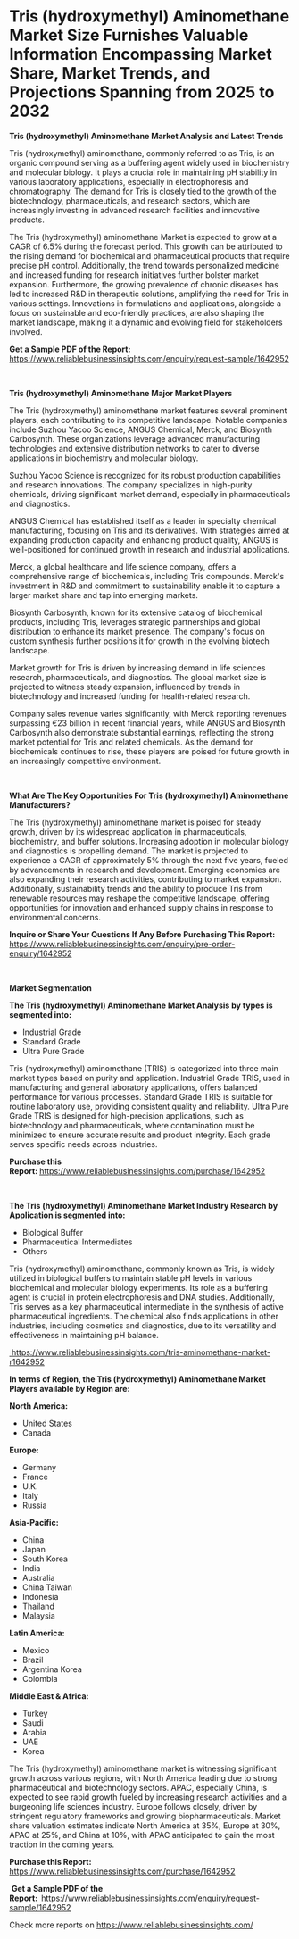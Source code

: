 <p><h1>Tris (hydroxymethyl) Aminomethane Market Size Furnishes Valuable Information Encompassing Market Share, Market Trends, and Projections Spanning from 2025 to 2032</h1></p><p><strong>Tris (hydroxymethyl) Aminomethane Market Analysis and Latest Trends</strong></p>
<p><p>Tris (hydroxymethyl) aminomethane, commonly referred to as Tris, is an organic compound serving as a buffering agent widely used in biochemistry and molecular biology. It plays a crucial role in maintaining pH stability in various laboratory applications, especially in electrophoresis and chromatography. The demand for Tris is closely tied to the growth of the biotechnology, pharmaceuticals, and research sectors, which are increasingly investing in advanced research facilities and innovative products.</p><p>The Tris (hydroxymethyl) aminomethane Market is expected to grow at a CAGR of 6.5% during the forecast period. This growth can be attributed to the rising demand for biochemical and pharmaceutical products that require precise pH control. Additionally, the trend towards personalized medicine and increased funding for research initiatives further bolster market expansion. Furthermore, the growing prevalence of chronic diseases has led to increased R&D in therapeutic solutions, amplifying the need for Tris in various settings. Innovations in formulations and applications, alongside a focus on sustainable and eco-friendly practices, are also shaping the market landscape, making it a dynamic and evolving field for stakeholders involved.</p></p>
<p><strong>Get a Sample PDF of the Report:&nbsp;</strong> <a href="https://www.reliablebusinessinsights.com/enquiry/request-sample/1642952?utm_campaign=3439&utm_medium=2&utm_source=Github&utm_content=ia&utm_term=28032025&utm_id=tris-hydroxymethyl-aminomethane">https://www.reliablebusinessinsights.com/enquiry/request-sample/1642952</a></p>
<p>&nbsp;</p>
<p><strong>Tris (hydroxymethyl) Aminomethane Major Market Players</strong></p>
<p><p>The Tris (hydroxymethyl) aminomethane market features several prominent players, each contributing to its competitive landscape. Notable companies include Suzhou Yacoo Science, ANGUS Chemical, Merck, and Biosynth Carbosynth. These organizations leverage advanced manufacturing technologies and extensive distribution networks to cater to diverse applications in biochemistry and molecular biology.</p><p>Suzhou Yacoo Science is recognized for its robust production capabilities and research innovations. The company specializes in high-purity chemicals, driving significant market demand, especially in pharmaceuticals and diagnostics.</p><p>ANGUS Chemical has established itself as a leader in specialty chemical manufacturing, focusing on Tris and its derivatives. With strategies aimed at expanding production capacity and enhancing product quality, ANGUS is well-positioned for continued growth in research and industrial applications.</p><p>Merck, a global healthcare and life science company, offers a comprehensive range of biochemicals, including Tris compounds. Merck's investment in R&D and commitment to sustainability enable it to capture a larger market share and tap into emerging markets.</p><p>Biosynth Carbosynth, known for its extensive catalog of biochemical products, including Tris, leverages strategic partnerships and global distribution to enhance its market presence. The company's focus on custom synthesis further positions it for growth in the evolving biotech landscape.</p><p>Market growth for Tris is driven by increasing demand in life sciences research, pharmaceuticals, and diagnostics. The global market size is projected to witness steady expansion, influenced by trends in biotechnology and increased funding for health-related research.</p><p>Company sales revenue varies significantly, with Merck reporting revenues surpassing €23 billion in recent financial years, while ANGUS and Biosynth Carbosynth also demonstrate substantial earnings, reflecting the strong market potential for Tris and related chemicals. As the demand for biochemicals continues to rise, these players are poised for future growth in an increasingly competitive environment.</p></p>
<p>&nbsp;</p>
<p><strong>What Are The Key Opportunities For Tris (hydroxymethyl) Aminomethane Manufacturers?</strong></p>
<p><p>The Tris (hydroxymethyl) aminomethane market is poised for steady growth, driven by its widespread application in pharmaceuticals, biochemistry, and buffer solutions. Increasing adoption in molecular biology and diagnostics is propelling demand. The market is projected to experience a CAGR of approximately 5% through the next five years, fueled by advancements in research and development. Emerging economies are also expanding their research activities, contributing to market expansion. Additionally, sustainability trends and the ability to produce Tris from renewable resources may reshape the competitive landscape, offering opportunities for innovation and enhanced supply chains in response to environmental concerns.</p></p>
<p><strong>Inquire or Share Your Questions If Any Before Purchasing This Report:</strong> <a href="https://www.reliablebusinessinsights.com/enquiry/pre-order-enquiry/1642952?utm_campaign=3439&utm_medium=2&utm_source=Github&utm_content=ia&utm_term=28032025&utm_id=tris-hydroxymethyl-aminomethane">https://www.reliablebusinessinsights.com/enquiry/pre-order-enquiry/1642952</a></p>
<p>&nbsp;</p>
<p><strong>Market Segmentation</strong></p>
<p><strong>The Tris (hydroxymethyl) Aminomethane Market Analysis by types is segmented into:</strong></p>
<p><ul><li>Industrial Grade</li><li>Standard Grade</li><li>Ultra Pure Grade</li></ul></p>
<p><p>Tris (hydroxymethyl) aminomethane (TRIS) is categorized into three main market types based on purity and application. Industrial Grade TRIS, used in manufacturing and general laboratory applications, offers balanced performance for various processes. Standard Grade TRIS is suitable for routine laboratory use, providing consistent quality and reliability. Ultra Pure Grade TRIS is designed for high-precision applications, such as biotechnology and pharmaceuticals, where contamination must be minimized to ensure accurate results and product integrity. Each grade serves specific needs across industries.</p></p>
<p><strong>Purchase this Report:&nbsp;</strong><a href="https://www.reliablebusinessinsights.com/purchase/1642952?utm_campaign=3439&utm_medium=2&utm_source=Github&utm_content=ia&utm_term=28032025&utm_id=tris-hydroxymethyl-aminomethane">https://www.reliablebusinessinsights.com/purchase/1642952</a></p>
<p>&nbsp;</p>
<p><strong>The Tris (hydroxymethyl) Aminomethane Market Industry Research by Application is segmented into:</strong></p>
<p><ul><li>Biological Buffer</li><li>Pharmaceutical Intermediates</li><li>Others</li></ul></p>
<p><p>Tris (hydroxymethyl) aminomethane, commonly known as Tris, is widely utilized in biological buffers to maintain stable pH levels in various biochemical and molecular biology experiments. Its role as a buffering agent is crucial in protein electrophoresis and DNA studies. Additionally, Tris serves as a key pharmaceutical intermediate in the synthesis of active pharmaceutical ingredients. The chemical also finds applications in other industries, including cosmetics and diagnostics, due to its versatility and effectiveness in maintaining pH balance.</p></p>
<p><a href="https://www.reliablebusinessinsights.com/tris-aminomethane-market-r1642952?utm_campaign=3439&utm_medium=2&utm_source=Github&utm_content=ia&utm_term=28032025&utm_id=tris-hydroxymethyl-aminomethane">&nbsp;https://www.reliablebusinessinsights.com/tris-aminomethane-market-r1642952</a></p>
<p><strong>In terms of Region, the Tris (hydroxymethyl) Aminomethane Market Players available by Region are:</strong></p>
<p>
    <p> <strong> North America: </strong>
        <ul>
            <li>United States</li>
            <li>Canada</li>
        </ul>
        </p> 
    <p> <strong> Europe: </strong>
        <ul>
            <li>Germany</li>
            <li>France</li>
            <li>U.K.</li>
            <li>Italy</li>
            <li>Russia</li>
        </ul>
        </p> 
    <p> <strong> Asia-Pacific: </strong>
        <ul>
            <li>China</li>
            <li>Japan</li>
            <li>South Korea</li>
            <li>India</li>
            <li>Australia</li>
            <li>China Taiwan</li>
            <li>Indonesia</li>
            <li>Thailand</li>
            <li>Malaysia</li>
        </ul>
        </p> 
    <p> <strong> Latin America: </strong>
        <ul>
            <li>Mexico</li>
            <li>Brazil</li>
            <li>Argentina Korea</li>
            <li>Colombia</li>
        </ul>
        </p> 
    <p> <strong> Middle East & Africa: </strong>
        <ul>
            <li>Turkey</li>
            <li>Saudi</li>
            <li>Arabia</li>
            <li>UAE</li>
            <li>Korea</li>
        </ul>
    </p>
    </p>
<p><p>The Tris (hydroxymethyl) aminomethane market is witnessing significant growth across various regions, with North America leading due to strong pharmaceutical and biotechnology sectors. APAC, especially China, is expected to see rapid growth fueled by increasing research activities and a burgeoning life sciences industry. Europe follows closely, driven by stringent regulatory frameworks and growing biopharmaceuticals. Market share valuation estimates indicate North America at 35%, Europe at 30%, APAC at 25%, and China at 10%, with APAC anticipated to gain the most traction in the coming years.</p></p>
<p><strong>Purchase this Report: </strong><a href="https://www.reliablebusinessinsights.com/purchase/1642952?utm_campaign=3439&utm_medium=2&utm_source=Github&utm_content=ia&utm_term=28032025&utm_id=tris-hydroxymethyl-aminomethane">https://www.reliablebusinessinsights.com/purchase/1642952</a></p>
<p>&nbsp;<strong>Get a Sample PDF of the Report:&nbsp;&nbsp;</strong><a href="https://www.reliablebusinessinsights.com/enquiry/request-sample/1642952?utm_campaign=3439&utm_medium=2&utm_source=Github&utm_content=ia&utm_term=28032025&utm_id=tris-hydroxymethyl-aminomethane">https://www.reliablebusinessinsights.com/enquiry/request-sample/1642952</a></p>
<p><strong></strong></p>
<p>Check more reports on <a href="https://www.reliablebusinessinsights.com/?utm_campaign=3439&utm_medium=2&utm_source=Github&utm_content=ia&utm_term=28032025&utm_id=tris-hydroxymethyl-aminomethane">https://www.reliablebusinessinsights.com/</a></p>